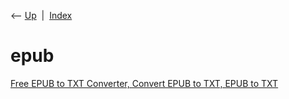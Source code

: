 <div class="nav">

⟵ [Up](index.html)  \|  [Index](index.html)

</div>

# epub

<div class="cards">

<div class="card">

<div class="card-title">

[Free EPUB to TXT Converter, Convert EPUB to TXT, EPUB to
TXT](https://www.epubconverter.com/epub-to-txt-converter)

</div>

</div>

</div>
